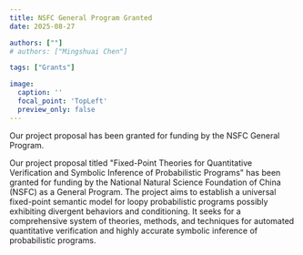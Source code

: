 ```yaml
---
title: NSFC General Program Granted
date: 2025-08-27

authors: [""]
# authors: ["Mingshuai Chen"]

tags: ["Grants"]

image:
  caption: ''
  focal_point: 'TopLeft'
  preview_only: false
---
```


Our project proposal has been granted for funding by the NSFC General Program.

<!--more-->

Our project proposal titled "Fixed-Point Theories for Quantitative Verification and Symbolic Inference of Probabilistic Programs" has been granted for funding by the National Natural Science Foundation of China (NSFC) as a General Program. The project aims to establish a universal fixed-point semantic model for loopy probabilistic programs possibly exhibiting divergent behaviors and conditioning. It seeks for a comprehensive system of theories, methods, and techniques for automated quantitative verification and highly accurate symbolic inference of probabilistic programs.

